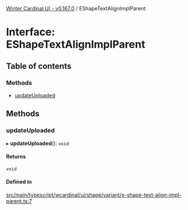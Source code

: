 [Winter Cardinal UI - v0.167.0](../index.md) / EShapeTextAlignImplParent

# Interface: EShapeTextAlignImplParent

## Table of contents

### Methods

- [updateUploaded](EShapeTextAlignImplParent.md#updateuploaded)

## Methods

### updateUploaded

▸ **updateUploaded**(): `void`

#### Returns

`void`

#### Defined in

[src/main/typescript/wcardinal/ui/shape/variant/e-shape-text-align-impl-parent.ts:7](https://github.com/winter-cardinal/winter-cardinal-ui/blob/v0.167.0/src/main/typescript/wcardinal/ui/shape/variant/e-shape-text-align-impl-parent.ts#L7)

